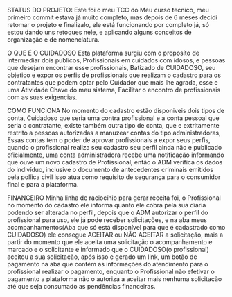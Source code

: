STATUS DO PROJETO:
Este foi o meu TCC do Meu curso tecníco, meu primeiro commit estava já muito completo, mas depois de 6 meses decidi retomar o projeto e finalizalo, ele está funcionando por completo já, só estou dando uns retoques nele, e 
aplicando alguns conceitos de organização e de nomenclatura.

O QUE É O CUIDADOSO
Esta plataforma surgiu com o proposíto de intermediar dois publicos, Profissionais em cuidados com idosos, e pessoas que desejam encontrar esse profissionais, Batizado de CUIDADOSO, seu objetico e expor os perfis de 
profissionais que realizam o cadastro para os contratantes que podem optar pelo Cuidador que mais lhe agrada, esse e uma Atividade Chave do meu sistema, Facilitar o encontro de profissionais com as suas exigencias.

COMO FUNCIONA
No momento do cadastro estão disponiveis dois tipos de conta, Cuidadoso que seria uma contra profissional e a conta pessoal que seria o contratante, existe também outra tipo de conta, que e extritamente restrito a pessoas
autorizadas a manuzear contas do tipo administradoras, Essas contas tem o poder de aprovar profissionais a expor seus perfis, quando o profissional realiza seu cadastro seu perfil ainda não e publicado oficialmente, 
uma conta administradora recebe uma notificação informando que ouve um novo cadastro de Profissional, então o ADM verifica os dados do indivíduo, inclusive o documento de antecedentes criminais emitidos pela políica civil
isso atua como requísito de segurança para o consumidor final e para a plataforma.

FINANCEIRO
Minha linha de raciocínio para gerar receita foi, o Profissional no momento do cadastro ele informa quanto ele cobra pela sua diária podendo ser alterada no perfil, depois que o ADM autorizar o perfil do profissional 
para uso, ele já pode receber solicitações, e na aba meus acompanhamentos(Aba que só está disponível para que é cadastrado como CUIDADOSO) ele consegue ACEITAR ou NÃO ACEITAR a solicitação, mais a partir do momento que
ele aceita uma solicitação o acompanhamento e marcado e o solicitante e informado que o CUIDADOSO(o profissional) aceitou a sua solicitação, após isso e gerado um link, um botão de pagamento na aba que contém as informações 
do atendimento para o profissional realizar o pagamento, enquanto o Profissional não efetivar o pagamento a plataforma não o autoriza a aceitar mais nenhuma solicitação até que seja consumado as pendências financeiras. 
